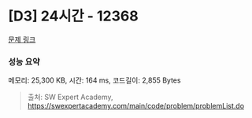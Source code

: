 # [D3] 24시간 - 12368 

[문제 링크](https://swexpertacademy.com/main/code/problem/problemDetail.do?contestProbId=AXsEBlLqedsDFARX) 

### 성능 요약

메모리: 25,300 KB, 시간: 164 ms, 코드길이: 2,855 Bytes



> 출처: SW Expert Academy, https://swexpertacademy.com/main/code/problem/problemList.do